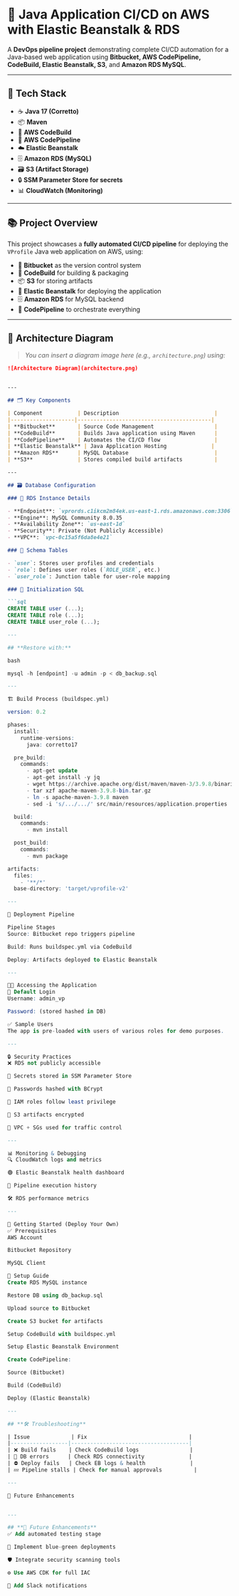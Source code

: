 # 🚀 Java Application CI/CD on AWS with Elastic Beanstalk & RDS

A **DevOps pipeline project** demonstrating complete CI/CD automation for a Java-based web application using **Bitbucket, AWS CodePipeline, CodeBuild, Elastic Beanstalk, S3**, and **Amazon RDS MySQL**.

---

## **🔧 Tech Stack**

- ☕ **Java 17 (Corretto)**
- 📦 **Maven**
- 🧪 **AWS CodeBuild**
- 🔁 **AWS CodePipeline**
- ☁️ **Elastic Beanstalk**
- 🗄️ **Amazon RDS (MySQL)**
- 🗃️ **S3 (Artifact Storage)**
- 🔒 **SSM Parameter Store for secrets**
- 📊 **CloudWatch (Monitoring)**

---

## **📚 Project Overview**

This project showcases a **fully automated CI/CD pipeline** for deploying the `VProfile` Java web application on AWS, using:

- 🧾 **Bitbucket** as the version control system  
- 🧱 **CodeBuild** for building & packaging  
- 📦 **S3** for storing artifacts  
- 🚢 **Elastic Beanstalk** for deploying the application  
- 🗄️ **Amazon RDS** for MySQL backend  
- 🔁 **CodePipeline** to orchestrate everything

---

## **🧭 Architecture Diagram**

> _You can insert a diagram image here (e.g., `architecture.png`) using:_

```markdown
![Architecture Diagram](architecture.png)


---

## 🗂️ Key Components

| Component           | Description                              |
|--------------------|------------------------------------------|
| **Bitbucket**       | Source Code Management                   |
| **CodeBuild**       | Builds Java application using Maven      |
| **CodePipeline**    | Automates the CI/CD flow                 |
| **Elastic Beanstalk** | Java Application Hosting              |
| **Amazon RDS**      | MySQL Database                           |
| **S3**              | Stores compiled build artifacts          |

---

## 🗃️ Database Configuration

### 🔧 RDS Instance Details

- **Endpoint**: `vprords.c1ikcm2m84ek.us-east-1.rds.amazonaws.com:3306`
- **Engine**: MySQL Community 8.0.35
- **Availability Zone**: `us-east-1d`
- **Security**: Private (Not Publicly Accessible)
- **VPC**: `vpc-0c15a5f6da8e4e21`

### 🧱 Schema Tables

- `user`: Stores user profiles and credentials
- `role`: Defines user roles (`ROLE_USER`, etc.)
- `user_role`: Junction table for user-role mapping

### 🧨 Initialization SQL

```sql
CREATE TABLE user (...);
CREATE TABLE role (...);
CREATE TABLE user_role (...);

---

## **Restore with:**

bash

mysql -h [endpoint] -u admin -p < db_backup.sql

---

🏗️ Build Process (buildspec.yml)

version: 0.2

phases:
  install:
    runtime-versions:
      java: corretto17

  pre_build:
    commands:
      - apt-get update
      - apt-get install -y jq
      - wget https://archive.apache.org/dist/maven/maven-3/3.9.8/binaries/apache-maven-3.9.8-bin.tar.gz
      - tar xzf apache-maven-3.9.8-bin.tar.gz
      - ln -s apache-maven-3.9.8 maven
      - sed -i 's/.../.../' src/main/resources/application.properties

  build:
    commands:
      - mvn install

  post_build:
    commands:
      - mvn package

artifacts:
  files:
    - '**/*'
  base-directory: 'target/vprofile-v2'

---

🔁 Deployment Pipeline

Pipeline Stages
Source: Bitbucket repo triggers pipeline

Build: Runs buildspec.yml via CodeBuild

Deploy: Artifacts deployed to Elastic Beanstalk

---

🧑‍💻 Accessing the Application
🔐 Default Login
Username: admin_vp

Password: (stored hashed in DB)

✅ Sample Users
The app is pre-loaded with users of various roles for demo purposes.

---

🔒 Security Practices
❌ RDS not publicly accessible

🔐 Secrets stored in SSM Parameter Store

🔐 Passwords hashed with BCrypt

🔐 IAM roles follow least privilege

🔐 S3 artifacts encrypted

🔐 VPC + SGs used for traffic control

---

📊 Monitoring & Debugging
🔍 CloudWatch logs and metrics

🟢 Elastic Beanstalk health dashboard

🔁 Pipeline execution history

🛠️ RDS performance metrics

---

🚀 Getting Started (Deploy Your Own)
✅ Prerequisites
AWS Account

Bitbucket Repository

MySQL Client

🔧 Setup Guide
Create RDS MySQL instance

Restore DB using db_backup.sql

Upload source to Bitbucket

Create S3 bucket for artifacts

Setup CodeBuild with buildspec.yml

Setup Elastic Beanstalk Environment

Create CodePipeline:

Source (Bitbucket)

Build (CodeBuild)

Deploy (Elastic Beanstalk)

---

## **🛠️ Troubleshooting**

| Issue             | Fix                                |
|------------------|-------------------------------------|
| ❌ Build fails    | Check CodeBuild logs                |
| 🔌 DB errors      | Check RDS connectivity              |
| ⛔ Deploy fails   | Check EB logs & health              |
| 💤 Pipeline stalls | Check for manual approvals          |

---

🚀 Future Enhancements


---

## **🚀 Future Enhancements**
✅ Add automated testing stage

🔁 Implement blue-green deployments

🛡️ Integrate security scanning tools

⚙️ Use AWS CDK for full IAC

📢 Add Slack notifications